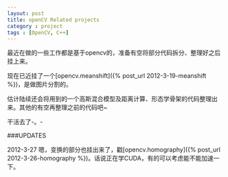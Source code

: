 ```yaml
---
layout: post
title: openCV Related projects
category : project
tags : [OpenCV, C++]
---
```


最近在做的一些工作都是基于opencv的，准备有空将部分代码拆分、整理好之后挂上来。

现在已近挂了一个[opencv.meanshift]({% post_url 2012-3-19-meanshift %})，是做图片分割的。

估计陆续还会将用到的一个高斯混合模型及距离计算、形态学骨架的代码整理出来。其他的有空再整理之前的代码吧~

干活去了-。-

###UPDATES

2012-3-27  嗯，变换的部分也挂出来了，戳[opencv.homography]({% post_url 2012-3-26-homography %})。话说正在学CUDA，有的可以考虑能不能加速一下。